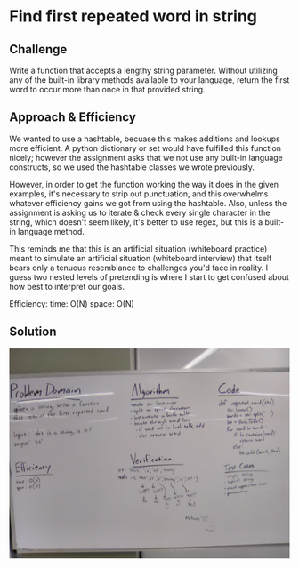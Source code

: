 # Find first repeated word in string

## Challenge
Write a function that accepts a lengthy string parameter. Without utilizing any of the built-in library methods available to your language, return the first word to occur more than once in that provided string.

## Approach & Efficiency
We wanted to use a hashtable, becuase this makes additions and lookups more efficient. A python dictionary or set would have fulfilled this function nicely; however the assignment asks that we not use any built-in language constructs, so we used the hashtable classes we wrote previously. 

However, in order to get the function working the way it does in the given examples, it's necessary to strip out punctuation, and this overwhelms whatever efficiency gains we got from using the hashtable. Also, unless the assignment is asking us to iterate & check every single character in the string, which doesn't seem likely, it's better to use regex, but this is a built-in language method. 

This reminds me that this is an artificial situation (whiteboard practice) meant to simulate an artificial situation (whiteboard interview) that itself bears only a tenuous resemblance to challenges you'd face in reality. I guess two nested levels of pretending is where I start to get confused about how best to interpret our goals. 

Efficiency:
time: O(N)
space: O(N)

## Solution
![whiteboard](assets/cc26_whiteboard.jpg)
